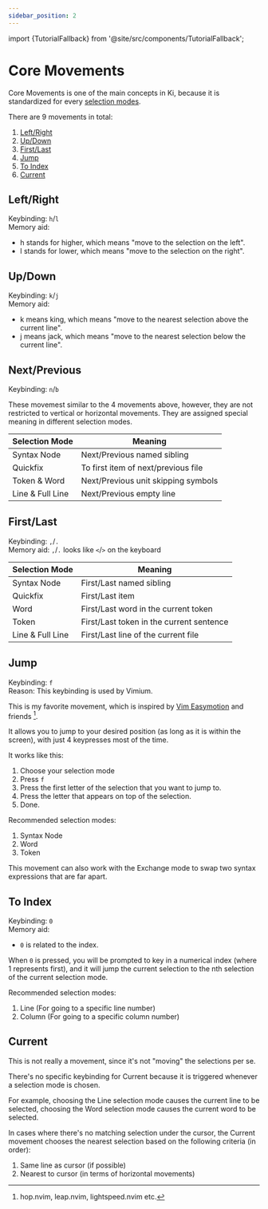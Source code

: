 ```yaml
---
sidebar_position: 2
---
```


import {TutorialFallback} from '@site/src/components/TutorialFallback';

# Core Movements

Core Movements is one of the main concepts in Ki, because it is standardized for
every [selection modes](./selection-modes/index.md).

There are 9 movements in total:

1. [Left/Right](#leftright)
1. [Up/Down](#updown)
1. [First/Last](#firstlast)
1. [Jump](#jump)
1. [To Index](#to-index)
1. [Current](#current)

## Left/Right

Keybinding: `h`/`l`  
Memory aid:

- h stands for higher, which means "move to the selection on the left".
- l stands for lower, which means "move to the selection on the right".

## Up/Down

Keybinding: `k`/`j`  
Memory aid:

- k means king, which means "move to the nearest selection above the current line".
- j means jack, which means "move to the nearest selection below the current line".

## Next/Previous

Keybinding: `n`/`b`

These movemest similar to the 4 movements above, however, they are not restricted to vertical or horizontal movements.
They are assigned special meaning in different selection modes.

| Selection Mode   | Meaning                             |
| ---------------- | ----------------------------------- |
| Syntax Node      | Next/Previous named sibling         |
| Quickfix         | To first item of next/previous file |
| Token & Word     | Next/Previous unit skipping symbols |
| Line & Full Line | Next/Previous empty line            |

## First/Last

Keybinding: `,`/`.`  
Memory aid: `,`/`.` looks like `<`/`>` on the keyboard

| Selection Mode   | Meaning                                  |
| ---------------- | ---------------------------------------- |
| Syntax Node      | First/Last named sibling                 |
| Quickfix         | First/Last item                          |
| Word             | First/Last word in the current token     |
| Token            | First/Last token in the current sentence |
| Line & Full Line | First/Last line of the current file      |

## Jump

Keybinding: `f`  
Reason: This keybinding is used by Vimium.

This is my favorite movement, which is inspired by [Vim Easymotion](https://github.com/easymotion/vim-easymotion) and friends [^1].

It allows you to jump to your desired position (as long as it is within the screen), with just 4 keypresses most of the time.

It works like this:

1. Choose your selection mode
1. Press `f`
1. Press the first letter of the selection that you want to jump to.
1. Press the letter that appears on top of the selection.
1. Done.

Recommended selection modes:

1. Syntax Node
1. Word
1. Token

This movement can also work with the Exchange mode to swap two syntax expressions that are far apart.

[^1]: hop.nvim, leap.nvim, lightspeed.nvim etc.

<TutorialFallback filename="jump"/>

## To Index

Keybinding: `0`  
Memory aid:

- `0` is related to the index.

When `0` is pressed, you will be prompted to key in a numerical index (where 1 represents first), and it will jump the current selection to the nth selection of the current selection mode.

Recommended selection modes:

1. Line (For going to a specific line number)
1. Column (For going to a specific column number)

## Current

This is not really a movement, since it's not "moving" the selections per se.

There's no specific keybinding for Current because it is triggered whenever a
selection mode is chosen.

For example, choosing the Line selection mode causes the current line to be
selected, choosing the Word selection mode causes the current word to be selected.

In cases where there's no matching selection under the cursor, the Current movement chooses the nearest selection based on the following criteria (in order):

1. Same line as cursor (if possible)
2. Nearest to cursor (in terms of horizontal movements)
